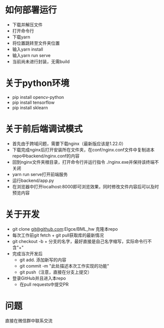 # 如何部署运行
* 下载并解压文件
* 打开命令行
* 下载yarn
* 将位置跳转至文件夹位置
* 输入yarn install
* 输入yarn run serve
* 当前尚未进行封装，无需build

# 关于python环境
* pip install opencv-python
* pip install tensorflow
* pip install sklearn

# 关于前后端调试模式
* 首先由于跨域问题，需要下载nginx（最新版应该是1.22.0）
* 下载完成nginx后打开安装所在文件夹，在conf/nginx.conf文件中复制进本repo中backend/nginx.conf的内容
* 回到nginx文件夹根目录，打开命令行并运行指令 ./nginx.exe并保持该终端不关闭
* yarn run serve打开前端服务
* 运行backend/app.py
* 在浏览器中打开localhost:8000即可浏览效果，同时修改文件内容后可以及时预览内容

# 关于开发
* git clone git@github.com:Elgce/BML_hw  克隆本repo
* 每次工作前git fetch + git pull获取库的最新情况
* git checkout -b + 分支的名字，最好直接是自己名字缩写，实际命令行不含"+"
* 完成当次开发后
  * git add. 添加新写的内容
  * git commit -m "此处描述本次工作实现的功能"
  * git push（注意，直接在分支上提交）
* 登录GitHub并且进入本repo
  * 在pull requests中提交PR

# 问题
直接在微信群中联系交流
